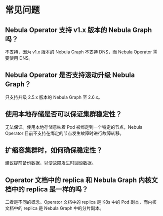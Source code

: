 # 常见问题

## Nebula Operator 支持 v1.x 版本的 Nebula Graph 吗？

不支持，因为 v1.x 版本的 Nebula Graph 不支持 DNS，而 Nebula Operator 需要使用 DNS。

## Nebula Operator 是否支持滚动升级 Nebula Graph？

只支持升级 2.5.x 版本的 Nebula Graph 至 2.6.x。

## 使用本地存储是否可以保证集群稳定性？

无法保证。使用本地存储意味着 Pod 被绑定到一个特定的节点，Nebula Operator 目前不支持在绑定的节点发生故障时进行故障转移。

## 扩缩容集群时，如何确保稳定性？

建议提前备份数据，以便故障发生时回滚数据。

## Operator 文档中的 replica 和 Nebula Graph 内核文档中的 replica 是一样的吗？

二者是不同的概念。Operator 文档中的 replica 是 K8s 中的 Pod 副本，而内核文档中的 replica 是 Nebula Graph 中的分片副本。
